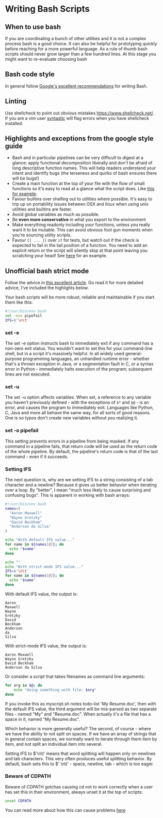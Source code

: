 # Writing Bash Scripts

## When to use bash

If you are coordinating a bunch of other utilities and it is not a complex
process bash is a good choice.  It can also be helpful for prototyping quickly
before reaching for a more powerful language.  As a rule of thumb bash scripts
should never grow larger than a few hundred lines.  At this stage you might want
to re-evaluate choosing bash

## Bash code style

In general follow [Google's excellent recommendations](https://google.github.io/styleguide/shell.xml)
for writing Bash.

## Linting

Use shellcheck to point out obvious mistakes https://www.shellcheck.net/.  If
you are a vim user [syntastic](https://github.com/vim-syntastic/syntastic)
will flag errors when you have shellcheck installed.

## Highlights and exceptions from the google style guide

* Bash and in particular pipelines can be very difficult to digest at a glance:
apply functional decomposition liberally and don't be afraid of long descriptive
function names.  This will help readers understand your intent and identify bugs
(the terseness and quirks of bash ensures there will be bugs!)
* Create a main function at the top of your file with the flow of small functions
so it's easy to read at a glance what the script does.  Like [this for example](https://github.com/raoulmillais/history-check/blob/master/bin/history-check).
* Favour builtins over shelling out to utilities where possible.  It's easy to
trip up on portability issues between OSX and linux when using unix utilities
and builtins are faster.
* Avoid global variables as much as possible.
* Be **even more conservative** in what you export to the environment
* Make everything readonly including your functions, unless you really want it
to be mutable. This can avoid obvious foot gun moments when you're sourcing
utility scripts.
* Favour `[[ ... ]]` over `if` for tests, but watch out if the check is expected
to fail in the tail position of a function.  You need to add an explicit return
or the script will silently stop at that point leaving you scratching your head!
See [here](https://github.com/raoulmillais/history-check/blob/master/bin/history-check#L139)
for an example.

## Unofficial bash strict mode

Follow the advice in [this excellent article](http://redsymbol.net/articles/unofficial-bash-strict-mode/).
Go read it for more detailed advice, I've included the highlights below.

Your bash scripts will be more robust, reliable and maintainable if you start
them like this:

```bash
#!/usr/bin/env bash
set -euo pipefail
IFS=$'\n\t'
```

### set -e
The set -e option instructs bash to immediately exit if any command has a
non-zero exit status. You wouldn't want to set this for your command-line shell,
but in a script it's massively helpful. In all widely used general-purpose
programming languages, an unhandled runtime error - whether that's a thrown
exception in Java, or a segmentation fault in C, or a syntax error in Python -
immediately halts execution of the program; subsequent lines are not executed.

### set -u

The set -u option affects variables. When set, a reference to any variable you
haven't previously defined - with the exceptions of `$*` and `$@` - is an error, and
causes the program to immediately exit. Languages like Python, C, Java and more
all behave the same way, for all sorts of good reasons. One is so typos don't
create new variables without you realizing it.

### set -o pipefail

This setting prevents errors in a pipeline from being masked. If any command in
a pipeline fails, that return code will be used as the return code of the whole
pipeline. By default, the pipeline's return code is that of the last command -
even if it succeeds.

### Setting IFS

The next question is, why are we setting IFS to a string consisting of a tab
character and a newline? Because it gives us better behavior when iterating over
a loop. By "better", I mean "much less likely to cause surprising and confusing
bugs". This is apparent in working with bash arrays:

```bash
#!/usr/bin/env bash
names=(
  "Aaron Maxwell"
  "Wayne Gretzky"
  "David Beckham"
  "Anderson da Silva"
)

echo "With default IFS value..."
for name in ${names[@]}; do
  echo "$name"
done

echo ""
echo "With strict-mode IFS value..."
IFS=$'\n\t'
for name in ${names[@]}; do
  echo "$name"
done
```

With default IFS value, the output is:
```
Aaron
Maxwell
Wayne
Gretzky
David
Beckham
Anderson
da
Silva
```
With strict-mode IFS value, the output is:
```
Aaron Maxwell
Wayne Gretzky
David Beckham
Anderson da Silva
```

Or consider a script that takes filenames as command line arguments:

```bash
for arg in $@; do
    echo "doing something with file: $arg"
done
```

If you invoke this as myscript.sh notes todo-list 'My Resume.doc', then with the
default IFS value, the third argument will be mis-parsed as two separate files -
named "My" and "Resume.doc". When actually it's a file that has a space in it,
named "My Resume.doc".

Which behavior is more generally useful? The second, of course - where we have
the ability to not split on spaces. If we have an array of strings that in
general contain spaces, we normally want to iterate through them item by item,
and not split an individual item into several.

Setting IFS to $'\n\t' means that word splitting will happen only on newlines
and tab characters. This very often produces useful splitting behavior. By
default, bash sets this to $' \n\t' - space, newline, tab - which is too eager.

### Beware of CDPATH

Beware of CDPATH gotchas causing cd not to work correctly when a user has
set this in their environment, always unset it at the top of scripts:

```bash
unset CDPATH
```

You can read more about how this can cause problems [here](https://bosker.wordpress.com/2012/02/12/bash-scripters-beware-of-the-cdpath/)
